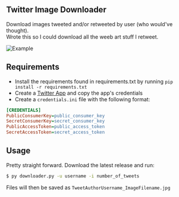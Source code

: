 ## Twitter Image Downloader
Download images tweeted and/or retweeted by user (who would've thought).  
Wrote this so I could download all the weeb art stuff I retweet.

![Example](https://i.imgur.com/oWiN4LV.png)

## Requirements
- Install the requirements found in requirements.txt by running `pip install -r requirements.txt`  
- Create a [Twitter App](https://developer.twitter.com/en/apps) and copy the app's credentials
- Create a `credentials.ini` file with the following format:

```ini
[CREDENTIALS]
PublicConsumerKey=public_consumer_key
SecretConsumerKey=secret_consumer_key
PublicAccessToken=public_access_token
SecretAccessToken=secret_access_token
```

## Usage
Pretty straight forward. Download the latest release and run:
```bash
$ py downloader.py -u username -i number_of_tweets
```
Files will then be saved as `TweetAuthorUsername_ImageFilename.jpg`